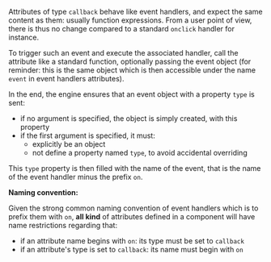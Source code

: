 Attributes of type `callback` behave like event handlers, and expect the same content as them: usually function expressions. From a user point of view, there is thus no change compared to a standard `onclick` handler for instance.

To trigger such an event and execute the associated handler, call the attribute like a standard function, optionally passing the event object (for reminder: this is the same object which is then accessible under the name `event` in event handlers attributes).

In the end, the engine ensures that an event object with a property `type` is sent:

* if no argument is specified, the object is simply created, with this property
* if the first argument is specified, it must:
	* explicitly be an object
	* not define a property named `type`, to avoid accidental overriding

This `type` property is then filled with the name of the event, that is the name of the event handler minus the prefix `on`.

__Naming convention:__

Given the strong common naming convention of event handlers which is to prefix them with `on`, __all kind__ of attributes defined in a component will have name restrictions regarding that:

* if an attribute name begins with `on`: its type must be set to `callback`
* if an attribute's type is set to `callback`: its name must begin with `on`
